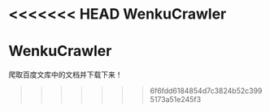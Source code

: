 <<<<<<< HEAD
WenkuCrawler
=======
# WenkuCrawler
爬取百度文库中的文档并下载下来！
>>>>>>> 6f6fdd6184854d7c3824b52c3995173a51e245f3
